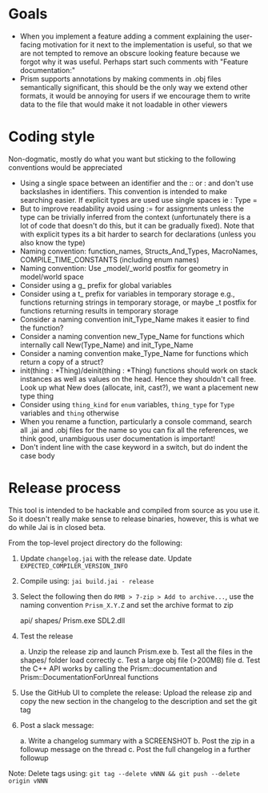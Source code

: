 # Goals

- When you implement a feature adding a comment explaining the user-facing motivation for it next to the implementation is useful, so that we are not tempted to remove an obscure looking feature because we forgot why it was useful. Perhaps start such comments with "Feature documentation:"
- Prism supports annotations by making comments in .obj files semantically significant, this should be the only way we extend other formats, it would be annoying for users if we encourage them to write data to the file that would make it not loadable in other viewers

# Coding style

Non-dogmatic, mostly do what you want but sticking to the following conventions would be appreciated

- Using a single space between an identifier and the :: or : and don't use backslashes in identifiers. This convention is intended to make searching easier. If explicit types are used use single spaces ie : Type =
- But to improve readability avoid using := for assignments unless the type can be trivially inferred from the context (unfortunately there is a lot of code that doesn't do this, but it can be gradually fixed). Note that with explicit types its a bit harder to search for declarations (unless you also know the type)
- Naming convention: function_names, Structs_And_Types, MacroNames, COMPILE_TIME_CONSTANTS (including enum names)
- Naming convention: Use _model/_world postfix for geometry in model/world space
- Consider using a g_ prefix for global variables
- Consider using a t_ prefix for variables in temporary storage e.g., functions returning strings in temporary storage, or maybe _t postfix for functions returning results in temporary storage
- Consider a naming convention init_Type_Name makes it easier to find the function?
- Consider a naming convention new_Type_Name for functions which internally call New(Type_Name) and init_Type_Name
- Consider a naming convention make_Type_Name for functions which return a copy of a struct?
- init(thing : *Thing)/deinit(thing : *Thing) functions should work on stack instances as well as values on the head. Hence they shouldn't call free. Look up what New does (allocate, init, cast?), we want a placement new type thing
- Consider using `thing_kind` for `enum` variables, `thing_type` for `Type` variables and `thing` otherwise
- When you rename a function, particularly a console command, search all .jai and .obj files for the name so you can fix all the references, we think good, unambiguous user documentation is important!
- Don't indent line with the case keyword in a switch, but do indent the case body


# Release process

This tool is intended to be hackable and compiled from source as you use it. So it doesn't really make sense to release binaries, however, this is what we do while Jai is in closed beta.

From the top-level project directory do the following:

1. Update `changelog.jai` with the release date. Update `EXPECTED_COMPILER_VERSION_INFO`
2. Compile using: `jai build.jai - release`
3. Select the following then do `RMB > 7-zip > Add to archive...`, use the naming convention `Prism_X.Y.Z` and set the archive format to zip

    api/
    shapes/
    Prism.exe
    SDL2.dll

4. Test the release

    a. Unzip the release zip and launch Prism.exe
    b. Test all the files in the shapes/ folder load correctly
    c. Test a large obj file (>200MB) file
    d. Test the C++ API works by calling the Prism::documentation and Prism::DocumentationForUnreal functions

5. Use the GitHub UI to complete the release: Upload the release zip and copy the new section in the changelog to the description and set the git tag

6. Post a slack message:

    a. Write a changelog summary with a SCREENSHOT
    b. Post the zip in a followup message on the thread
    c. Post the full changelog in a further followup

Note: Delete tags using: `git tag --delete vNNN && git push --delete origin vNNN`
